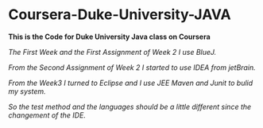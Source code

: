 # Coursera-Duke-University-JAVA

**This is the Code for Duke University Java class on Coursera**

*The First Week and the First Assignment of Week 2 I use BlueJ.* 

*From the Second Assignment of Week 2 I started to use IDEA from jetBrain.*

*From the Week3 I turned to Eclipse and I use JEE Maven and Junit to bulid my system.*

*So the test method and the languages should be a little different since the changement of the IDE.*

